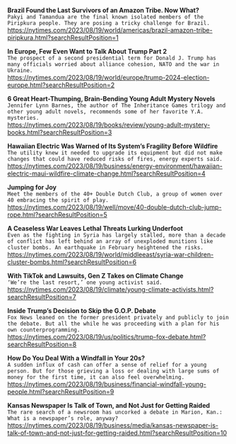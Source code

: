 **Brazil Found the Last Survivors of an Amazon Tribe. Now What?**\
`Pakyi and Tamandua are the final known isolated members of the Piripkura people. They are posing a tricky challenge for Brazil.`\
https://nytimes.com/2023/08/19/world/americas/brazil-amazon-tribe-piripkura.html?searchResultPosition=1

**In Europe, Few Even Want to Talk About Trump Part 2**\
`The prospect of a second presidential term for Donald J. Trump has many officials worried about alliance cohesion, NATO and the war in Ukraine.`\
https://nytimes.com/2023/08/19/world/europe/trump-2024-election-europe.html?searchResultPosition=2

**6 Great Heart-Thumping, Brain-Bending Young Adult Mystery Novels**\
`Jennifer Lynn Barnes, the author of The Inheritance Games trilogy and other young adult novels, recommends some of her favorite Y.A. mysteries.`\
https://nytimes.com/2023/08/19/books/review/young-adult-mystery-books.html?searchResultPosition=3

**Hawaiian Electric Was Warned of Its System’s Fragility Before Wildfire**\
`The utility knew it needed to upgrade its equipment but did not make changes that could have reduced risks of fires, energy experts said.`\
https://nytimes.com/2023/08/19/business/energy-environment/hawaiian-electric-maui-wildfire-climate-change.html?searchResultPosition=4

**Jumping for Joy**\
`Meet the members of the 40+ Double Dutch Club, a group of women over 40 embracing the spirit of play.`\
https://nytimes.com/2023/08/19/well/move/40-double-dutch-club-jump-rope.html?searchResultPosition=5

**A Ceaseless War Leaves Lethal Threats Lurking Underfoot**\
`Even as the fighting in Syria has largely stalled, more than a decade of conflict has left behind an array of unexploded munitions like cluster bombs. An earthquake in February heightened the risks.`\
https://nytimes.com/2023/08/19/world/middleeast/syria-war-children-cluster-bombs.html?searchResultPosition=6

**With TikTok and Lawsuits, Gen Z Takes on Climate Change**\
`‘We’re the last resort,’ one young activist said.`\
https://nytimes.com/2023/08/19/climate/young-climate-activists.html?searchResultPosition=7

**Inside Trump’s Decision to Skip the G.O.P. Debate**\
`Fox News leaned on the former president privately and publicly to join the debate. But all the while he was proceeding with a plan for his own counterprogramming.`\
https://nytimes.com/2023/08/19/us/politics/trump-fox-debate.html?searchResultPosition=8

**How Do You Deal With a Windfall in Your 20s?**\
`A sudden influx of cash can offer a sense of relief for a young person. But for those grieving a loss or dealing with large sums of money for the first time, it can also feel overwhelming.`\
https://nytimes.com/2023/08/19/business/financial-windfall-young-people.html?searchResultPosition=9

**Kansas Newspaper Is Talk of Town, and Not Just for Getting Raided**\
`The rare search of a newsroom has uncorked a debate in Marion, Kan.: What is a newspaper’s role, anyway?`\
https://nytimes.com/2023/08/19/business/media/kansas-newspaper-is-talk-of-town-and-not-just-for-getting-raided.html?searchResultPosition=10

